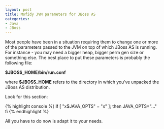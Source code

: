 ```yaml
---
layout: post
title: Mofidy JVM parameters for JBoss AS
categories:
- Java
- JBoss
---
```


Most people have been in a situation requiring them to change one or
more of the parameters passed to the JVM on top of which JBoss AS is
running. For instance - you may need a bigger heap, bigger perm gen
size or something else. The best place to put these parameters is
probably the following file:

**$JBOSS_HOME/bin/run.conf**

where **$JBOSS_HOME** refers to the directory in which you’ve unpacked the JBoss AS distribution.

Look for this section:

{% highlight console %}
if [ "x$JAVA_OPTS" = "x" ]; then
    JAVA_OPTS="..."
fi
{% endhighlight %}

All you have to do now is adapt it to your needs.

